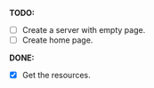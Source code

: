 **TODO:**
  - [ ] Create a server with empty page.
  - [ ] Create home page.

**DONE:**
  - [x] Get the resources.
